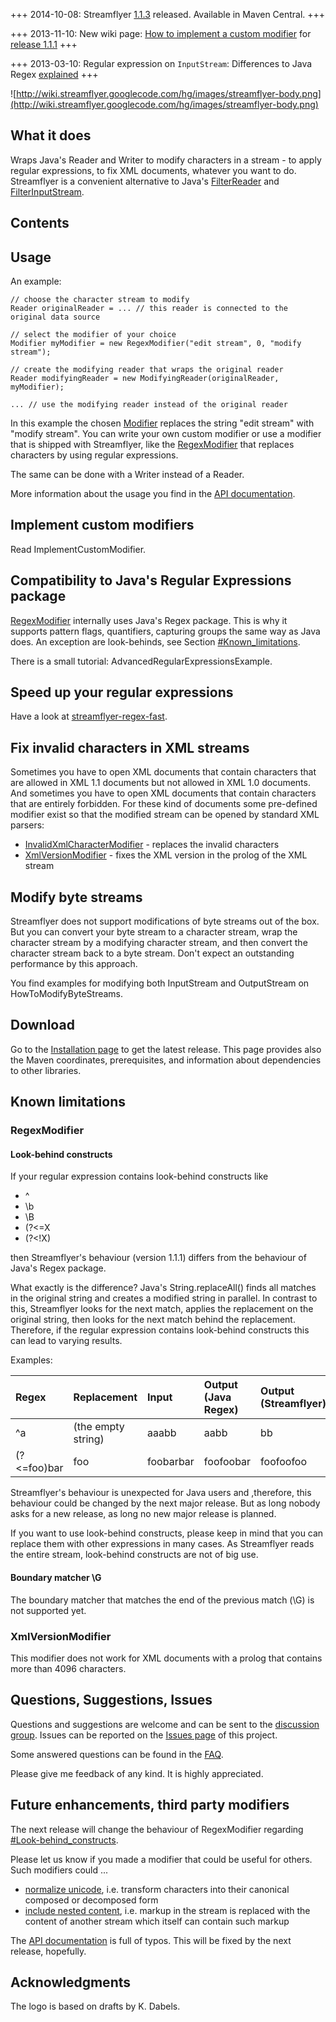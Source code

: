 +++ 2014-10-08: Streamflyer [1.1.3](ReleaseNotes.md) released. Available in Maven Central. +++

+++ 2013-11-10: New wiki page: [How to implement a custom modifier](ImplementCustomModifier.md) for [release 1.1.1](ReleaseNotes.md) +++

+++ 2013-03-10: Regular expression on `InputStream`: Differences to Java Regex [explained](#Look-behind_constructs.md) +++

![http://wiki.streamflyer.googlecode.com/hg/images/streamflyer-body.png](http://wiki.streamflyer.googlecode.com/hg/images/streamflyer-body.png)

## What it does ##

Wraps Java's Reader and Writer to modify characters in a stream - to apply regular expressions, to fix XML documents, whatever you want to do. Streamflyer is a convenient alternative to Java's [FilterReader](http://docs.oracle.com/javase/6/docs/api/java/io/FilterReader.html) and [FilterInputStream](http://docs.oracle.com/javase/6/docs/api/java/io/FilterInputStream.html).

## Contents ##


## Usage ##

An example:
```
// choose the character stream to modify
Reader originalReader = ... // this reader is connected to the original data source

// select the modifier of your choice
Modifier myModifier = new RegexModifier("edit stream", 0, "modify stream");

// create the modifying reader that wraps the original reader
Reader modifyingReader = new ModifyingReader(originalReader, myModifier);

... // use the modifying reader instead of the original reader
```

In this example the chosen
[Modifier](http://javadoc.streamflyer.googlecode.com/hg/index.html?com/googlecode/streamflyer/core/Modifier.html)
replaces the string "edit stream" with "modify stream". You can write your own custom modifier or use a modifier that is shipped with Streamflyer, like the
[RegexModifier](http://javadoc.streamflyer.googlecode.com/hg/index.html?com/googlecode/streamflyer/regex/RegexModifier.html)
that replaces characters by using regular expressions.

The same can be done with a Writer instead of a Reader.

More information about the usage you find in the [API documentation](http://javadoc.streamflyer.googlecode.com/hg/index.html?com/googlecode/streamflyer/core/Documentation.html).

## Implement custom modifiers ##

Read ImplementCustomModifier.

## Compatibility to Java's Regular Expressions package ##

[RegexModifier](http://javadoc.streamflyer.googlecode.com/hg/index.html?com/googlecode/streamflyer/regex/RegexModifier.html) internally uses Java's Regex package. This is why it supports
pattern flags, quantifiers, capturing groups the same way as Java does. An exception are look-behinds, see Section [#Known\_limitations](#Known_limitations.md).

There is a small tutorial: AdvancedRegularExpressionsExample.

## Speed up your regular expressions ##

Have a look at [streamflyer-regex-fast](http://code.google.com/p/streamflyer-regex-fast/).


## Fix invalid characters in XML streams ##

Sometimes you have to open XML documents that contain characters that are allowed in XML 1.1 documents but not allowed in XML 1.0 documents. And sometimes you have to open XML documents that contain characters that are entirely forbidden. For these kind of documents some pre-defined modifier exist so that the modified stream can be opened by standard XML parsers:

  * [InvalidXmlCharacterModifier](http://javadoc.streamflyer.googlecode.com/hg/index.html?com/googlecode/streamflyer/xml/InvalidXmlCharacterModifier.html) - replaces the invalid characters
  * [XmlVersionModifier](http://javadoc.streamflyer.googlecode.com/hg/index.html?com/googlecode/streamflyer/xml/XmlVersionModifier.html) - fixes the XML version in the prolog of the XML stream


## Modify byte streams ##

Streamflyer does not support modifications of byte streams out of the box.
But you can convert your byte stream to a character stream, wrap the character stream by a modifying character stream, and then convert the character stream back to a byte stream. Don't expect an outstanding performance by this approach.

You find examples for modifying both InputStream and OutputStream on HowToModifyByteStreams.


## Download ##

Go to the
[Installation page](http://code.google.com/p/streamflyer/wiki/Installation)
to get the latest release. This page provides also the Maven coordinates, prerequisites, and information about dependencies to other libraries.

## Known limitations ##

### RegexModifier ###

#### Look-behind constructs ####

If your regular expression contains look-behind constructs like

  * ^
  * \b
  * \B
  * (?<=X
  * (?<!X)

then Streamflyer's behaviour (version 1.1.1) differs from the behaviour of Java's Regex package.

What exactly is the difference? Java's String.replaceAll() finds all matches in the original string and creates a modified string in parallel. In contrast to this, Streamflyer looks for the next match, applies the replacement on the original string, then looks for the next match behind the replacement. Therefore, if the regular expression contains look-behind constructs this can lead to varying results.

Examples:

| **Regex** | **Replacement** | **Input** | **Output (Java Regex)** | **Output (Streamflyer)** |
|:----------|:----------------|:----------|:------------------------|:-------------------------|
| ^a | (the empty string) | aaabb | aabb | bb |
| (?<=foo)bar | foo | foobarbar | foofoobar | foofoofoo |

Streamflyer's behaviour is unexpected for Java users and ,therefore, this behaviour could be changed by the next major release. But as long nobody asks for a new release, as long no new major release is planned.

If you want to use look-behind constructs, please keep in mind that you can replace them with other expressions in many cases. As Streamflyer reads the entire stream, look-behind constructs are not of big use.

#### Boundary matcher \G ####

The boundary matcher that matches the end of the previous match
(\G) is not supported yet.

### XmlVersionModifier ###

This modifier does not work for XML documents with a prolog that contains more than 4096 characters.

## Questions, Suggestions, Issues ##

Questions and suggestions are welcome and can be sent to the [discussion group](http://groups.google.com/group/streamflyer-discuss). Issues can be reported on the  [Issues page](http://code.google.com/p/streamflyer/issues/list) of this project.

Some answered questions can be found in the [FAQ](FAQ.md).

Please give me feedback of any kind. It is highly appreciated.

## Future enhancements, third party modifiers ##

The next release will change the behaviour of RegexModifier regarding
[#Look-behind\_constructs](#Look-behind_constructs.md).

Please let us know if you made a modifier that could be useful for others. Such modifiers could ...
  * [normalize unicode](http://docs.oracle.com/javase/tutorial/i18n/text/normalizerapi.html), i.e. transform characters into their canonical composed or decomposed form
  * [include nested content](http://stackoverflow.com/questions/11084382/recursively-replace-regex-find-with-path-in-the-regex), i.e. markup in the stream is replaced with the content of another stream which itself can contain such markup

The [API documentation](http://javadoc.streamflyer.googlecode.com/hg/index.html?com/googlecode/streamflyer/core/Documentation.html) is full of typos. This will be fixed by the next release, hopefully.

## Acknowledgments ##

The logo is based on drafts by K. Dabels.